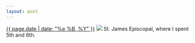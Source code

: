 ```yaml
---
layout: post
---
```


<p>
  <time><a href="/230">{{ page.date | date: "%e %B, %Y" }}</a></time>
  <a href="/230"><img src="{{ site.assets_url }}/230.jpg"/></a>
  <span>St. James Episcopal, where I spent 5th and 6th.</span>
</p>
